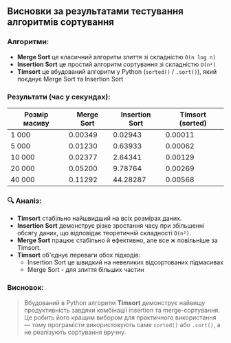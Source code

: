 ## Висновки за результатами тестування алгоритмів сортування

### Алгоритми:
- **Merge Sort** це класичний алгоритм злиття зі складністю `O(n log n)`
- **Insertion Sort** це простий алгоритм сортування зі складністю `O(n²)`
- **Timsort** це вбудований алгоритм у Python (`sorted()` / `.sort()`), який поєднує Merge Sort та Insertion Sort

### Результати (час у секундах):

| Розмір масиву | Merge Sort | Insertion Sort | Timsort (sorted) |
|---------------|------------|----------------|------------------|
| 1 000         | 0.00349    | 0.02943        | 0.00011          |
| 5 000         | 0.01230    | 0.63933        | 0.00062          |
| 10 000        | 0.02377    | 2.64341        | 0.00129          |
| 20 000        | 0.05200    | 9.78764        | 0.00269          |
| 40 000        | 0.11292    | 44.28287       | 0.00568          |

### 🔍 Аналіз:
- **Timsort** стабільно найшвидший на всіх розмірах даних.
- **Insertion Sort** демонструє різке зростання часу при збільшенні обсягу даних, що відповідає теоретичній складності `O(n²)`.
- **Merge Sort** працює стабільно й ефективно, але все ж повільніше за Timsort.
- **Timsort** об'єднує переваги обох підходів:
  - Insertion Sort це швидкий на невеликих відсортованих підмасивах
  - Merge Sort - для злиття більших частин

### Висновок:
> Вбудований в Python алгоритм **Timsort** демонструє найвищу продуктивність завдяки комбінації insertion та merge-сортування.  
> Це робить його кращим вибором для практичного використання — тому програмісти використовують саме `sorted()` або `.sort()`, а не реалізують сортування вручну.
